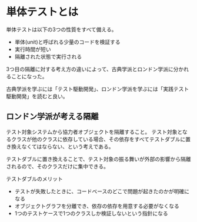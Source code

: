 # 単体テストとは

単体テストは以下の3つの性質をすべて備える。

- 単体(unit)と呼ばれる少量のコードを検証する
- 実行時間が短い
- 隔離された状態で実行される

3つ目の隔離に対する考え方の違いによって、古典学派とロンドン学派に分かれることになった。

古典学派を学ぶには「テスト駆動開発」、ロンドン学派を学ぶには「実践テスト駆動開発」を読むと良い。

## ロンドン学派が考える隔離

テスト対象システムから協力者オブジェクトを隔離すること。
テスト対象となるクラスが他のクラスに依存している場合、その依存をすべてテストダブルに置き換えなくてはならない、という考えである。

テストダブルに置き換えることで、テスト対象の振る舞いが外部の影響から隔離されるので、そのクラスだけに集中できる。

テストダブルのメリット

- テストが失敗したときに、コードベースのどこで問題が起きたのかが明確になる
- オブジェクトグラフを分離でき、依存の依存を用意する必要がなくなる
- 1つのテストケースで1つのクラスしか検証しないという指針になる

<!-- TODO: p.36 -->
